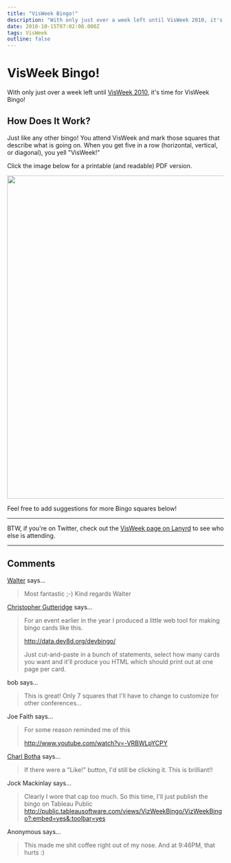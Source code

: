 ```yaml
---
title: "VisWeek Bingo!"
description: "With only just over a week left until VisWeek 2010, it's time for VisWeek Bingo!"
date: 2010-10-15T07:02:08.000Z
tags: VisWeek
outline: false
---
```


# VisWeek Bingo!

With only just over a week left until <a href="http://vis.computer.org/VisWeek2010/">VisWeek 2010</a>, it's time for VisWeek Bingo!<!--more-->
<h2 id="how_does_it_work">How Does It Work?</h2>
Just like any other bingo! You attend VisWeek and mark those squares that describe what is going on. When you get five in a row (horizontal, vertical, or diagonal), you yell "VisWeek!"

Click the image below for a printable (and readable) PDF version.

<a href="http://eagereyes.org/media/2010/VisWeek-Bingo.pdf"><img src="http://eagereyes.org/media/2010/VisWeek-Bingo.png" alt="" width="560" height="751" /></a>

Feel free to add suggestions for more Bingo squares below!

<hr />

BTW, if you're on Twitter, check out the <a href="http://lanyrd.com/2010/visweek/">VisWeek page on Lanyrd</a> to see who else is attending.


---
## Comments

<a href="http://www.rafelsberger.at" rel="nofollow noopener" target="_blank">Walter</a> says…
>	Most fantastic ;-) Kind regards Walter

<a href="http://blogs.ecs.soton.ac.uk/webteam/" rel="nofollow noopener" target="_blank">Christopher Gutteridge</a> says…
>	For an event earlier in the year I produced a little web tool for making bingo cards like this.
>	
>	http://data.dev8d.org/devbingo/
>	
>	Just cut-and-paste in a bunch of statements, select how many cards you want and it'll produce you HTML which should print out at one page per card.

bob says…
>	This is great! Only 7 squares that I'll have to change to customize for other conferences...

Joe Faith says…
>	For some reason reminded me of this
>	
>	http://www.youtube.com/watch?v=-VRBWLpYCPY
>	

<a href="http://cpbotha.net/" rel="nofollow noopener" target="_blank">Charl Botha</a> says…
>	If there were a "Like!" button, I'd still be clicking it. This is brilliant!!
>	

Jock Mackinlay says…
>	Clearly I wore that cap too much.  So this time, I'll just publish the bingo on Tableau Public http://public.tableausoftware.com/views/VizWeekBingo/VizWeekBingo?:embed=yes&:toolbar=yes

Anonymous says…
>	This made me shit coffee right out of my nose.  And at 9:46PM, that hurts :)


